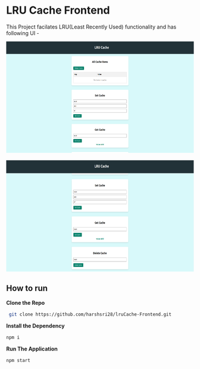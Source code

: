 # LRU Cache Frontend

This Project facilates LRU(Least Recently Used) functionality and has following UI -

<div style="text-align: center;">
  <img src="images/ui1.png" alt="UI 1" width="700" height="300">
  <br><br>
  <img src="images/ui2.png" alt="UI 2" width="700" height="300">
</div>

## How to run

**Clone the Repo**

```sh
 git clone https://github.com/harshsri28/lruCache-Frontend.git
```

**Install the Dependency**

```sh
npm i
```

**Run The Application**

```sh
npm start
```
